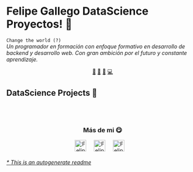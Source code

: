 # Felipe Gallego DataScience Proyectos! 👋


`Change the world (?)`<br><em> Un programador en formación con enfoque formativo en desarrollo de backend y desarrollo web. Con gran ambición por el futuro y constante aprendizaje.</em>


<p align="center">
<a href="https://github.com/felipegallegoramirez/felipegallegoramirez/blob/master/ai.md">🤖</a>
<a href="https://github.com/felipegallegoramirez/felipegallegoramirez/blob/master/frontend.md">👀</a>
<a href="https://github.com/felipegallegoramirez/felipegallegoramirez/blob/master/datascience.md">📙</a>
<a href="https://github.com/felipegallegoramirez/felipegallegoramirez/blob/master/backend.md">💻</a>
</p>


## DataScience Projects 📙



<br>

<br>

<div align="center">
<h3 align="center">Más de mi 😋</h3>
</div>
<p align="center">
<a href="https://twitter.com/SrOpaug" target="blank">
<img align="center" width="30px" alt="Felipe Twitter" src="https://www.vectorlogo.zone/logos/twitter/twitter-official.svg"/></a> &nbsp; &nbsp;
<a href="https://www.instagram.com/fggallego/" target="blank">
<img align="center" width="30px" alt="Felipe Instagram" src="https://www.vectorlogo.zone/logos/instagram/instagram-icon.svg"/></a> &nbsp; &nbsp;
<a href="https://felipegallegoramirez.github.io/Portafolio/" target="blank">
<img align="center" width="30px" alt="Felipe Portafolio" src="https://www.vectorlogo.zone/logos/github/github-tile.svg"/></a> &nbsp; &nbsp;

</p>


###### [* This is an autogenerate readme](https://github.com/HectorPulido/HectorPulido/tree/master/ReadmeGenerator)

